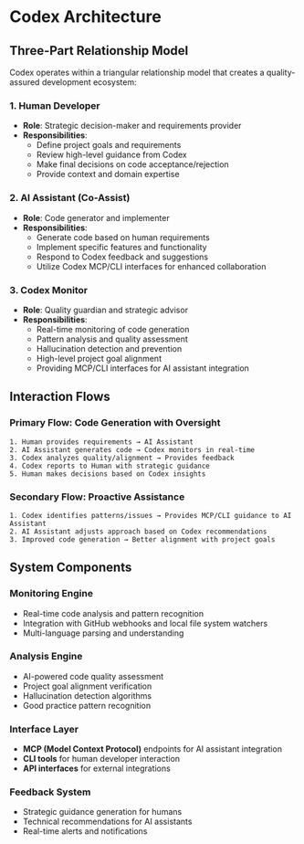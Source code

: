 # Codex Architecture

## Three-Part Relationship Model

Codex operates within a triangular relationship model that creates a quality-assured development ecosystem:

### 1. Human Developer
- **Role**: Strategic decision-maker and requirements provider
- **Responsibilities**:
  - Define project goals and requirements
  - Review high-level guidance from Codex
  - Make final decisions on code acceptance/rejection
  - Provide context and domain expertise

### 2. AI Assistant (Co-Assist)
- **Role**: Code generator and implementer  
- **Responsibilities**:
  - Generate code based on human requirements
  - Implement specific features and functionality
  - Respond to Codex feedback and suggestions
  - Utilize Codex MCP/CLI interfaces for enhanced collaboration

### 3. Codex Monitor
- **Role**: Quality guardian and strategic advisor
- **Responsibilities**:
  - Real-time monitoring of code generation
  - Pattern analysis and quality assessment  
  - Hallucination detection and prevention
  - High-level project goal alignment
  - Providing MCP/CLI interfaces for AI assistant integration

## Interaction Flows

### Primary Flow: Code Generation with Oversight
```
1. Human provides requirements → AI Assistant
2. AI Assistant generates code → Codex monitors in real-time
3. Codex analyzes quality/alignment → Provides feedback
4. Codex reports to Human with strategic guidance
5. Human makes decisions based on Codex insights
```

### Secondary Flow: Proactive Assistance
```
1. Codex identifies patterns/issues → Provides MCP/CLI guidance to AI Assistant
2. AI Assistant adjusts approach based on Codex recommendations
3. Improved code generation → Better alignment with project goals
```

## System Components

### Monitoring Engine
- Real-time code analysis and pattern recognition
- Integration with GitHub webhooks and local file system watchers
- Multi-language parsing and understanding

### Analysis Engine  
- AI-powered code quality assessment
- Project goal alignment verification
- Hallucination detection algorithms
- Good practice pattern recognition

### Interface Layer
- **MCP (Model Context Protocol)** endpoints for AI assistant integration
- **CLI tools** for human developer interaction
- **API interfaces** for external integrations

### Feedback System
- Strategic guidance generation for humans
- Technical recommendations for AI assistants
- Real-time alerts and notifications